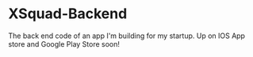 # XSquad-Backend
The back end code of an app I'm building for my startup.
Up on IOS App store and Google Play Store soon!
